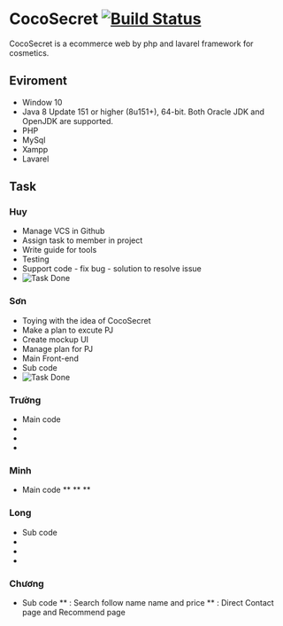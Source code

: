 # CocoSecret <a href="http://myphamngocson.000webhostapp.com/"><img src="https://travis-ci.org/laravel/framework.svg" alt="Build Status"></a>

CocoSecret is a ecommerce web by php and lavarel framework for cosmetics.

## Eviroment

* Window 10
* Java 8 Update 151 or higher (8u151+), 64-bit. Both Oracle JDK and OpenJDK are supported.
* PHP
* MySql
* Xampp
* Lavarel

## Task

### Huy
* Manage VCS in Github
* Assign task to member in project
* Write guide for tools
* Testing
* Support code - fix bug - solution to resolve issue
* <img src="https://svgshare.com/i/Bzd.svg" alt="Task Done">

### Sơn
* Toying with the idea of CocoSecret
* Make a plan to excute PJ
* Create mockup UI
* Manage plan for PJ
* Main Front-end
* Sub code
* <img src="https://svgshare.com/i/Bzd.svg" alt="Task Done">

### Trường
* Main code
*
*
*

### Minh
* Main code
**
**
**

### Long
* Sub code
*
*
*

### Chương
* Sub code
** <Feature>: Search follow name name and price
** <Feature>: Direct Contact page and Recommend page